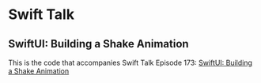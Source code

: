 # Swift Talk
## SwiftUI: Building a Shake Animation

This is the code that accompanies Swift Talk Episode 173: [SwiftUI: Building a Shake Animation](https://talk.objc.io/episodes/S01E173-building-a-shake-animation)
